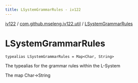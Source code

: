 ```yaml
---
title: LSystemGrammarRules - iv122
---
```


[iv122](../index.md) / [com.github.mseleng.iv122.util](index.md) / [LSystemGrammarRules](.)

# LSystemGrammarRules

`typealias LSystemGrammarRules = Map<Char, String>`

The typealias for the grammar rules within the L-System

The map Char-&gt;String

